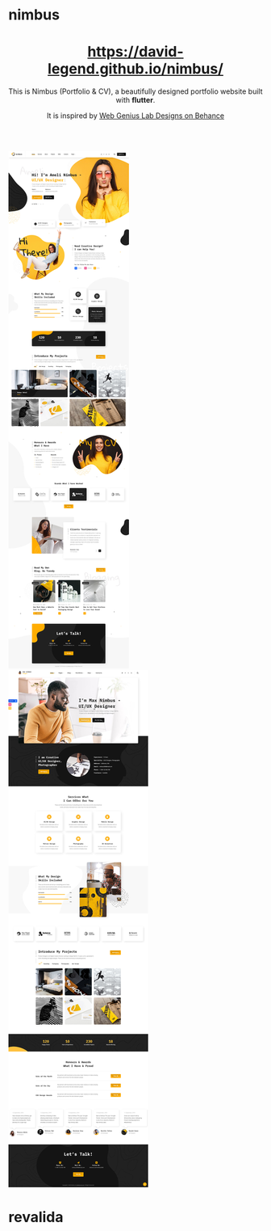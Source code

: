 # nimbus

<h1 align="center">
  <a href="https://david-legend.github.io/nimbus/" target="_blank">https://david-legend.github.io/nimbus/</a>
</h1>

<p align="center">
    This is Nimbus (Portfolio & CV), a beautifully designed portfolio website built with <strong>flutter</strong>.
</p>
<p align="center">
    It is inspired by <a href="https://www.behance.net/gallery/96275519/Nimbus-CV-Portfolio-WordPress-Theme" target="_blank">Web Genius Lab Designs on Behance</a>
</p>


<br/><br/>

![Screenshot](assets/screenshots/nimbus.jpg)
![Screenshot](assets/screenshots/nimbus_2.jpg)
# revalida
